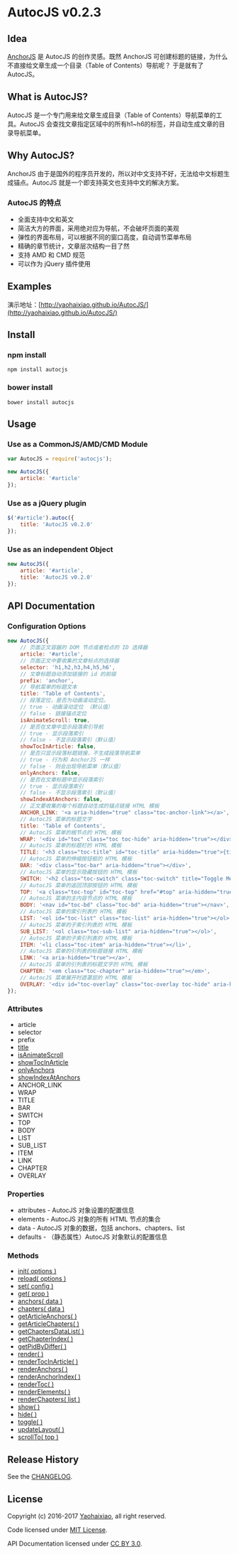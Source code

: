 # AutocJS v0.2.3

## Idea
[AnchorJS](http://bryanbraun.github.io/anchorjs/) 是 AutocJS 的创作灵感。既然 AnchorJS 可创建标题的链接，为什么不直接给文章生成一个目录（Table of Contents）导航呢？ 于是就有了AutocJS。


## What is AutocJS?
AutocJS 是一个专门用来给文章生成目录（Table of Contents）导航菜单的工具。AutocJS 会查找文章指定区域中的所有h1~h6的标签，并自动生成文章的目录导航菜单。


## Why AutocJS?
AnchorJS 由于是国外的程序员开发的，所以对中文支持不好，无法给中文标题生成锚点。AutocJS 就是一个即支持英文也支持中文的解决方案。


### AutocJS 的特点

  * 全面支持中文和英文
  * 简洁大方的界面，采用绝对应为导航，不会破坏页面的美观
  * 弹性的界面布局，可以根据不同的窗口高度，自动调节菜单布局
  * 精确的章节统计，文章层次结构一目了然
  * 支持 AMD 和 CMD 规范
  * 可以作为 jQuery 插件使用


## Examples
演示地址：[http://yaohaixiao.github.io/AutocJS/](http://yaohaixiao.github.io/AutocJS/)


## Install

### npm install
```
npm install autocjs
```

### bower install
```
bower install autocjs
```


## Usage

### Use as a CommonJS/AMD/CMD Module

```js
var AutocJS = require('autocjs');

new AutocJS({
    article: '#article'
});
```

### Use as a jQuery plugin

```js
$('#article').autoc({
    title: 'AutocJS v0.2.0'
});
```

### Use as an independent Object

```js
new AutocJS({
    article: '#article',
    title: 'AutocJS v0.2.0'
});
```


## API Documentation

### Configuration Options

```js
new AutocJS({
    // 页面正文容器的 DOM 节点或者检点的 ID 选择器
    article: '#article',
    // 页面正文中要收集的文章标点的选择器
    selector: 'h1,h2,h3,h4,h5,h6',
    // 文章标题自动添加链接的 id 的前缀
    prefix: 'anchor',
    // 导航菜单的标题文本
    title: 'Table of Contents',
    // 段落定位，是否为动画滚动定位。
    // true - 动画滚动定位 （默认值）
    // false - 链接锚点定位
    isAnimateScroll: true,
    // 是否在文章中显示段落索引导航
    // true - 显示段落索引
    // false - 不显示段落索引（默认值）
    showTocInArticle: false,
    // 是否只显示段落标题链接，不生成段落导航菜单
    // true - 行为和 AnchorJS 一样
    // false - 则会出现导航菜单（默认值）
    onlyAnchors: false,
    // 是否在文章标题中显示段落索引
    // true - 显示段落索引
    // false - 不显示段落索引（默认值）
    showIndexAtAnchors: false,
    // 正文要收集的每个标题自动生成的锚点链接 HTML 模板
    ANCHOR_LINK: '<a aria-hidden="true" class="toc-anchor-link"></a>',
    // AutocJS 菜单的标题文字
    title: 'Table of Contents',
    // AutocJS 菜单的根节点的 HTML 模板
    WRAP: '<div id="toc" class="toc toc-hide" aria-hidden="true"></div>',
    // AutocJS 菜单的标题栏的 HTML 模板
    TITLE: '<h3 class="toc-title" id="toc-title" aria-hidden="true">{title}</h3>',
    // AutocJS 菜单的伸缩按钮框的 HTML 模板
    BAR: '<div class="toc-bar" aria-hidden="true"></div>',
    // AutocJS 菜单的显示隐藏按钮的 HTML 模板
    SWITCH: '<h2 class="toc-switch" class="toc-switch" title="Toggle Menu" aria-hidden="true">Ξ</h2>',
    // AutocJS 菜单的返回顶部按钮的 HTML 模板
    TOP: '<a class="toc-top" id="toc-top" href="#top" aria-hidden="true">TOP</a>',
    // AutocJS 菜单的主内容节点的 HTML 模板
    BODY: '<nav id="toc-bd" class="toc-bd" aria-hidden="true"></nav>',
    // AutocJS 菜单的索引列表的 HTML 模板
    LIST: '<ol id="toc-list" class="toc-list" aria-hidden="true"></ol>',
    // AutocJS 菜单的子索引列表的 HTML 模板
    SUB_LIST: '<ol class="toc-sub-list" aria-hidden="true"></ol>',
    // AutocJS 菜单的子索引列表的 HTML 模板
    ITEM: '<li class="toc-item" aria-hidden="true"></li>',
    // AutocJS 菜单的引列表的标题链接 HTML 模板
    LINK: '<a aria-hidden="true"></a>',
    // AutocJS 菜单的引列表的标题文字的 HTML 模板
    CHAPTER: '<em class="toc-chapter" aria-hidden="true"></em>',
    // AutocJS 菜单展开时遮罩层的 HTML 模板
    OVERLAY: '<div id="toc-overlay" class="toc-overlay toc-hide" aria-hidden="true"></div>'
});
```

### Attributes

* article
* selector
* prefix
* [title](http://yaohaixiao.github.io/AutocJS/examples.htm#title)
* [isAnimateScroll](http://yaohaixiao.github.io/AutocJS/examples.htm#isAnimateScroll)
* [showTocInArticle](http://yaohaixiao.github.io/AutocJS/examples.htm#showTocInArticle)
* [onlyAnchors](http://yaohaixiao.github.io/AutocJS/examples.htm#onlyAnchors)
* [showIndexAtAnchors](http://yaohaixiao.github.io/AutocJS/examples.htm#showIndexAtAnchors)
* ANCHOR_LINK
* WRAP
* TITLE
* BAR
* SWITCH
* TOP
* BODY
* LIST
* SUB_LIST
* ITEM
* LINK
* CHAPTER
* OVERLAY
     
### Properties
* attributes - AutocJS 对象设置的配置信息
* elements - AutocJS 对象的所有 HTML 节点的集合
* data - AutocJS 对象的数据，包括 anchors、chapters、list
* defaults - （静态属性）AutocJS 对象默认的配置信息

### Methods

* [init( options )](http://yaohaixiao.github.io/AutocJS/methods.htm#init)
* [reload( options )](http://yaohaixiao.github.io/AutocJS/methods.htm#reload)
* [set( config )](http://yaohaixiao.github.io/AutocJS/methods.htm#set)
* [get( prop )](http://yaohaixiao.github.io/AutocJS/methods.htm#get)
* [anchors( data )](http://yaohaixiao.github.io/AutocJS/methods.htm#anchors)
* [chapters( data )](http://yaohaixiao.github.io/AutocJS/methods.htm#chapters)
* [getArticleAnchors( )](http://yaohaixiao.github.io/AutocJS/methods.htm#getArticleAnchors)
* [getArticleChapters( )](http://yaohaixiao.github.io/AutocJS/methods.htm#getArticleChapters)
* [getChaptersDataList( )](http://yaohaixiao.github.io/AutocJS/methods.htm#getChaptersDataList)
* [getChapterIndex( )](http://yaohaixiao.github.io/AutocJS/methods.htm#getChapterIndex)
* [getPidByDiffer( )](http://yaohaixiao.github.io/AutocJS/methods.htm#getPidByDiffer)
* [render( )](http://yaohaixiao.github.io/AutocJS/methods.htm#render)
* [renderTocInArticle( )](http://yaohaixiao.github.io/AutocJS/methods.htm#renderTocInArticle)
* [renderAnchors( )](http://yaohaixiao.github.io/AutocJS/methods.htm#renderAnchors)
* [renderAnchorIndex( )](http://yaohaixiao.github.io/AutocJS/methods.htm#renderAnchorIndex)
* [renderToc( )](http://yaohaixiao.github.io/AutocJS/methods.htm#renderToc)
* [renderElements( )](http://yaohaixiao.github.io/AutocJS/methods.htm#renderElements)
* [renderChapters( list )](http://yaohaixiao.github.io/AutocJS/methods.htm#renderChapters)
* [show( )](http://yaohaixiao.github.io/AutocJS/methods.htm#show)
* [hide( )](http://yaohaixiao.github.io/AutocJS/methods.htm#hide)
* [toggle( )](http://yaohaixiao.github.io/AutocJS/methods.htm#toggle)
* [updateLayout( )](http://yaohaixiao.github.io/AutocJS/methods.htm#updateLayout)
* [scrollTo( top )](http://yaohaixiao.github.io/AutocJS/methods.htm#scrollTo)


## Release History

See the [CHANGELOG](https://github.com/yaohaixiao/AutocJS/blob/master/CHANGELOG.md).


## License

Copyright (c) 2016-2017 [Yaohaixiao](http://www.yaohaixiao.com/), all right reserved.

Code licensed under [MIT License](http://opensource.org/licenses/mit-license.html).

API Documentation licensed under [CC BY 3.0](http://creativecommons.org/licenses/by/3.0/).
